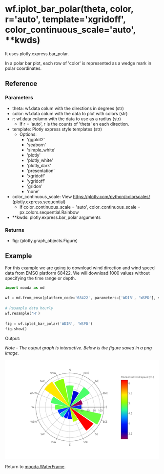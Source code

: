 # wf.iplot_bar_polar(theta, color, r='auto', template='xgridoff', color_continuous_scale='auto', **kwds)

It uses plotly.express.bar_polar.

In a polar bar plot, each row of 'color' is represented as a wedge mark in polar coordinates.

## Reference

### Parameters

* theta: wf.data colum with the directions in degrees (str)
* color: wf.data colum with the data to plot with colors (str)
* r: wf.data column with the data to use as a radius (str)
  * If r = 'auto', r is the counts of 'theta' en each direction.
* template: Plotly express style templates (str)
  * Options: 
    * 'ggplot2'
    * 'seaborn'
    * 'simple_white'
    * 'plotly'
    * 'plotly_white'
    * 'plotly_dark'
    * 'presentation'
    * 'xgridoff'
    * 'ygridoff'
    * 'gridon'
    * 'none'
* color_continuous_scale: View https://plotly.com/python/colorscales/ (plotly.express.sequential)
  * If color_continuous_scale = 'auto', color_continuous_scale = px.colors.sequential.Rainbow
* **kwds: plotly.express.bar_polar arguments

### Returns

* fig: (plotly.graph_objects.Figure)


## Example

For this example we are going to download wind direction and wind speed data from EMSO platform 68422. We will download 1000 values without specifying the time range or depth.

```python
import mooda as md

wf = md.from_emso(platform_code='68422', parameters=['WDIR', 'WSPD'], size=1000)

# Resample data hourly
wf.resample('H')

fig = wf.iplot_bar_polar('WDIR', 'WSPD')
fig.show()
```

Output:

*Note - The output graph is interactive. Below is the figure saved in a png image.*

![iplot_bar_polar](../img_waterframe/iplot_bar_polar.png)

Return to [mooda.WaterFrame](../waterframe.md).
